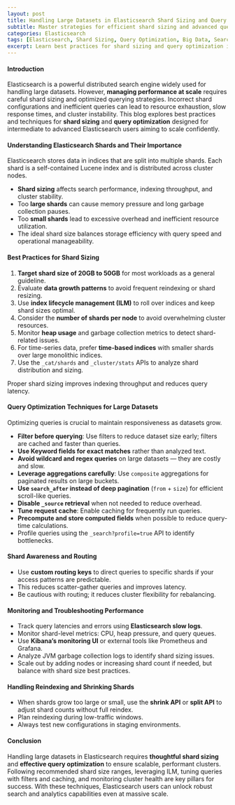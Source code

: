 ```yaml
---
layout: post
title: Handling Large Datasets in Elasticsearch Shard Sizing and Query Optimization Techniques
subtitle: Master strategies for efficient shard sizing and advanced query optimization to manage large Elasticsearch datasets
categories: Elasticsearch
tags: [Elasticsearch, Shard Sizing, Query Optimization, Big Data, Search Performance, DevOps, Infrastructure]
excerpt: Learn best practices for shard sizing and query optimization in Elasticsearch to effectively handle large datasets while maintaining high performance and scalability.
---
```


#### Introduction

Elasticsearch is a powerful distributed search engine widely used for handling large datasets. However, **managing performance at scale** requires careful shard sizing and optimized querying strategies. Incorrect shard configurations and inefficient queries can lead to resource exhaustion, slow response times, and cluster instability. This blog explores best practices and techniques for **shard sizing** and **query optimization** designed for intermediate to advanced Elasticsearch users aiming to scale confidently.

#### Understanding Elasticsearch Shards and Their Importance

Elasticsearch stores data in indices that are split into multiple shards. Each shard is a self-contained Lucene index and is distributed across cluster nodes.

- **Shard sizing** affects search performance, indexing throughput, and cluster stability.
- Too **large shards** can cause memory pressure and long garbage collection pauses.
- Too **small shards** lead to excessive overhead and inefficient resource utilization.
- The ideal shard size balances storage efficiency with query speed and operational manageability.

#### Best Practices for Shard Sizing

1. **Target shard size of 20GB to 50GB** for most workloads as a general guideline.
2. Evaluate **data growth patterns** to avoid frequent reindexing or shard resizing.
3. Use **index lifecycle management (ILM)** to roll over indices and keep shard sizes optimal.
4. Consider the **number of shards per node** to avoid overwhelming cluster resources.
5. Monitor **heap usage** and garbage collection metrics to detect shard-related issues.
6. For time-series data, prefer **time-based indices** with smaller shards over large monolithic indices.
7. Use the `_cat/shards` and `_cluster/stats` APIs to analyze shard distribution and sizing.

Proper shard sizing improves indexing throughput and reduces query latency.

#### Query Optimization Techniques for Large Datasets

Optimizing queries is crucial to maintain responsiveness as datasets grow.

- **Filter before querying**: Use filters to reduce dataset size early; filters are cached and faster than queries.
- **Use Keyword fields for exact matches** rather than analyzed text.
- **Avoid wildcard and regex queries** on large datasets — they are costly and slow.
- **Leverage aggregations carefully**: Use `composite` aggregations for paginated results on large buckets.
- **Use `search_after` instead of deep pagination** (`from` + `size`) for efficient scroll-like queries.
- **Disable `_source` retrieval** when not needed to reduce overhead.
- **Tune request cache**: Enable caching for frequently run queries.
- **Precompute and store computed fields** when possible to reduce query-time calculations.
- Profile queries using the `_search?profile=true` API to identify bottlenecks.

#### Shard Awareness and Routing

- Use **custom routing keys** to direct queries to specific shards if your access patterns are predictable.
- This reduces scatter-gather queries and improves latency.
- Be cautious with routing; it reduces cluster flexibility for rebalancing.

#### Monitoring and Troubleshooting Performance

- Track query latencies and errors using **Elasticsearch slow logs**.
- Monitor shard-level metrics: CPU, heap pressure, and query queues.
- Use **Kibana’s monitoring UI** or external tools like Prometheus and Grafana.
- Analyze JVM garbage collection logs to identify shard sizing issues.
- Scale out by adding nodes or increasing shard count if needed, but balance with shard size best practices.

#### Handling Reindexing and Shrinking Shards

- When shards grow too large or small, use the **shrink API** or **split API** to adjust shard counts without full reindex.
- Plan reindexing during low-traffic windows.
- Always test new configurations in staging environments.

#### Conclusion

Handling large datasets in Elasticsearch requires **thoughtful shard sizing** and **effective query optimization** to ensure scalable, performant clusters. Following recommended shard size ranges, leveraging ILM, tuning queries with filters and caching, and monitoring cluster health are key pillars for success. With these techniques, Elasticsearch users can unlock robust search and analytics capabilities even at massive scale.

